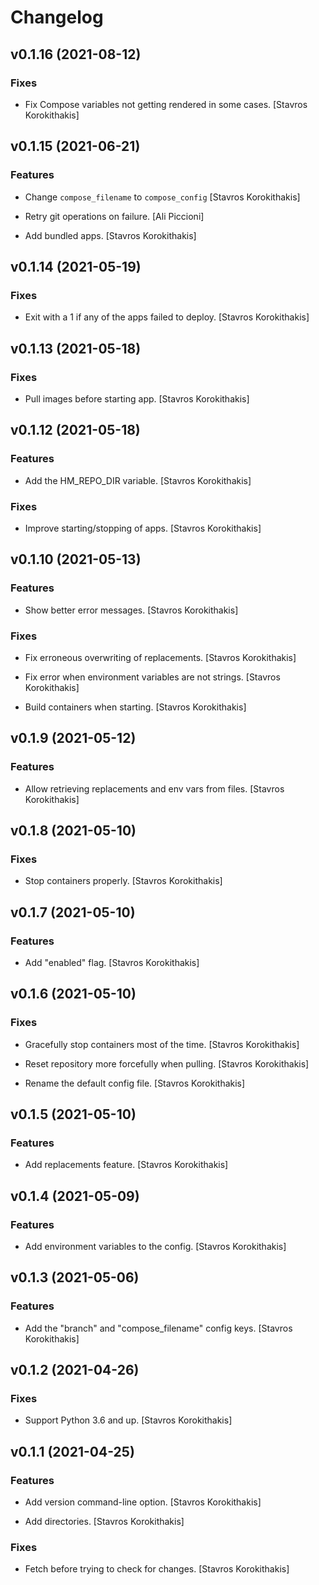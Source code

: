 # Changelog


## v0.1.16 (2021-08-12)

### Fixes

* Fix Compose variables not getting rendered in some cases. [Stavros Korokithakis]


## v0.1.15 (2021-06-21)

### Features

* Change `compose_filename` to `compose_config` [Stavros Korokithakis]

* Retry git operations on failure. [Ali Piccioni]

* Add bundled apps. [Stavros Korokithakis]


## v0.1.14 (2021-05-19)

### Fixes

* Exit with a 1 if any of the apps failed to deploy. [Stavros Korokithakis]


## v0.1.13 (2021-05-18)

### Fixes

* Pull images before starting app. [Stavros Korokithakis]


## v0.1.12 (2021-05-18)

### Features

* Add the HM_REPO_DIR variable. [Stavros Korokithakis]

### Fixes

* Improve starting/stopping of apps. [Stavros Korokithakis]


## v0.1.10 (2021-05-13)

### Features

* Show better error messages. [Stavros Korokithakis]

### Fixes

* Fix erroneous overwriting of replacements. [Stavros Korokithakis]

* Fix error when environment variables are not strings. [Stavros Korokithakis]

* Build containers when starting. [Stavros Korokithakis]


## v0.1.9 (2021-05-12)

### Features

* Allow retrieving replacements and env vars from files. [Stavros Korokithakis]


## v0.1.8 (2021-05-10)

### Fixes

* Stop containers properly. [Stavros Korokithakis]


## v0.1.7 (2021-05-10)

### Features

* Add "enabled" flag. [Stavros Korokithakis]


## v0.1.6 (2021-05-10)

### Fixes

* Gracefully stop containers most of the time. [Stavros Korokithakis]

* Reset repository more forcefully when pulling. [Stavros Korokithakis]

* Rename the default config file. [Stavros Korokithakis]


## v0.1.5 (2021-05-10)

### Features

* Add replacements feature. [Stavros Korokithakis]


## v0.1.4 (2021-05-09)

### Features

* Add environment variables to the config. [Stavros Korokithakis]


## v0.1.3 (2021-05-06)

### Features

* Add the "branch" and "compose_filename" config keys. [Stavros Korokithakis]


## v0.1.2 (2021-04-26)

### Fixes

* Support Python 3.6 and up. [Stavros Korokithakis]


## v0.1.1 (2021-04-25)

### Features

* Add version command-line option. [Stavros Korokithakis]

* Add directories. [Stavros Korokithakis]

### Fixes

* Fetch before trying to check for changes. [Stavros Korokithakis]


